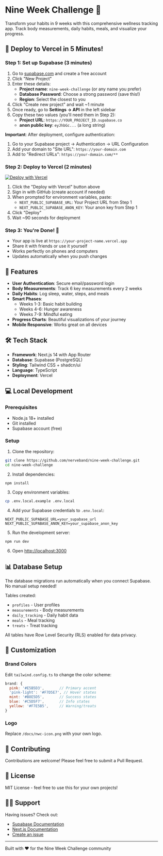 # Nine Week Challenge 🎯

Transform your habits in 9 weeks with this comprehensive wellness tracking app. Track body measurements, daily habits, meals, and visualize your progress.

## 🚀 Deploy to Vercel in 5 Minutes!

### Step 1: Set up Supabase (3 minutes)

1. Go to [supabase.com](https://supabase.com) and create a free account
2. Click "New Project"
3. Enter these details:
   - **Project name**: `nine-week-challenge` (or any name you prefer)
   - **Database Password**: Choose a strong password (save this!)
   - **Region**: Select the closest to you
4. Click "Create new project" and wait ~1 minute
5. Once ready, go to **Settings → API** in the left sidebar
6. Copy these two values (you'll need them in Step 2):
   - **Project URL**: `https://YOUR_PROJECT_ID.supabase.co`
   - **anon public key**: `eyJhbGc...` (a long string)

**Important**: After deployment, configure authentication:
1. Go to your Supabase project → Authentication → URL Configuration
2. Add your domain to "Site URL": `https://your-domain.com`
3. Add to "Redirect URLs": `https://your-domain.com/**`

### Step 2: Deploy to Vercel (2 minutes)

[![Deploy with Vercel](https://vercel.com/button)](https://vercel.com/new/clone?repository-url=https://github.com/nerveband/nine-week-challenge&env=NEXT_PUBLIC_SUPABASE_URL,NEXT_PUBLIC_SUPABASE_ANON_KEY&envDescription=Required%20Supabase%20credentials&envLink=https://github.com/nerveband/nine-week-challenge/blob/main/.env.local.example&project-name=nine-week-challenge&repository-name=nine-week-challenge)

1. Click the "Deploy with Vercel" button above
2. Sign in with GitHub (create account if needed)
3. When prompted for environment variables, paste:
   - `NEXT_PUBLIC_SUPABASE_URL`: Your Project URL from Step 1
   - `NEXT_PUBLIC_SUPABASE_ANON_KEY`: Your anon key from Step 1
4. Click "Deploy"
5. Wait ~90 seconds for deployment

### Step 3: You're Done! 🎉

- Your app is live at `https://your-project-name.vercel.app`
- Share it with friends or use it yourself
- Works perfectly on phones and computers
- Updates automatically when you push changes

## 📱 Features

- **User Authentication**: Secure email/password login
- **Body Measurements**: Track 6 key measurements every 2 weeks
- **Daily Habits**: Log sleep, water, steps, and meals
- **Smart Phases**: 
  - Weeks 1-3: Basic habit building
  - Weeks 4-6: Hunger awareness
  - Weeks 7-9: Mindful eating
- **Progress Charts**: Beautiful visualizations of your journey
- **Mobile Responsive**: Works great on all devices

## 🛠 Tech Stack

- **Framework**: Next.js 14 with App Router
- **Database**: Supabase (PostgreSQL)
- **Styling**: Tailwind CSS + shadcn/ui
- **Language**: TypeScript
- **Deployment**: Vercel

## 💻 Local Development

### Prerequisites

- Node.js 18+ installed
- Git installed
- Supabase account (free)

### Setup

1. Clone the repository:
```bash
git clone https://github.com/nerveband/nine-week-challenge.git
cd nine-week-challenge
```

2. Install dependencies:
```bash
npm install
```

3. Copy environment variables:
```bash
cp .env.local.example .env.local
```

4. Add your Supabase credentials to `.env.local`:
```
NEXT_PUBLIC_SUPABASE_URL=your_supabase_url
NEXT_PUBLIC_SUPABASE_ANON_KEY=your_supabase_anon_key
```

5. Run the development server:
```bash
npm run dev
```

6. Open [http://localhost:3000](http://localhost:3000)

## 📊 Database Setup

The database migrations run automatically when you connect Supabase. No manual setup needed!

Tables created:
- `profiles` - User profiles
- `measurements` - Body measurements
- `daily_tracking` - Daily habit data
- `meals` - Meal tracking
- `treats` - Treat tracking

All tables have Row Level Security (RLS) enabled for data privacy.

## 🎨 Customization

### Brand Colors

Edit `tailwind.config.ts` to change the color scheme:

```javascript
brand: {
  pink: '#E5B5D3',       // Primary accent
  'pink-light': '#F7D5E7', // Hover states
  mint: '#B8E5D5',       // Success states
  blue: '#C5D5F7',       // Info states
  yellow: '#F7E5B5',     // Warning/treats
}
```

### Logo

Replace `/docs/nwc-icon.png` with your own logo.

## 🤝 Contributing

Contributions are welcome! Please feel free to submit a Pull Request.

## 📄 License

MIT License - feel free to use this for your own projects!

## 🙋‍♀️ Support

Having issues? Check out:
- [Supabase Documentation](https://supabase.com/docs)
- [Next.js Documentation](https://nextjs.org/docs)
- [Create an issue](https://github.com/nerveband/nine-week-challenge/issues)

---

Built with ❤️ for the Nine Week Challenge community